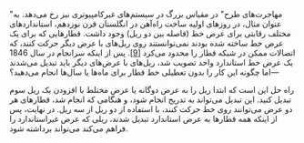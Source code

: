 "مهاجرت‌های طرح" در مقیاس بزرگ در سیستم‌های غیرکامپیوتری نیز رخ می‌دهد. به عنوان مثال، در روزهای اولیه ساخت راه‌آهن در انگلستان قرن نوزدهم، استانداردهای مختلف رقابتی برای عرض خط (فاصله بین دو ریل) وجود داشت. قطارهایی که برای یک عرض خط ساخته شده بودند نمی‌توانستند روی ریل‌های با عرض دیگر حرکت کنند، که اتصالات ممکن در شبکه قطار را محدود می‌کرد [[9](ch12.html#NetworkRail)]. پس از اینکه سرانجام در سال 1846 یک عرض خط استاندارد واحد تصویب شد، ریل‌های با عرض‌های دیگر باید تبدیل می‌شدند—اما چگونه این کار را بدون تعطیلی خط قطار برای ماه‌ها یا سال‌ها انجام می‌دهید؟

راه حل این است که ابتدا ریل را به عرض دوگانه یا عرض مختلط با افزودن یک ریل سوم تبدیل کنید. این تبدیل می‌تواند به تدریج انجام شود، و هنگامی که انجام شد، قطارهای هر دو عرض می‌توانند روی خط حرکت کنند، با استفاده از دو ریل از سه ریل. در نهایت، پس از اینکه همه قطارها به عرض استاندارد تبدیل شدند، ریلی که عرض غیراستاندارد را فراهم می‌کند می‌تواند برداشته شود.